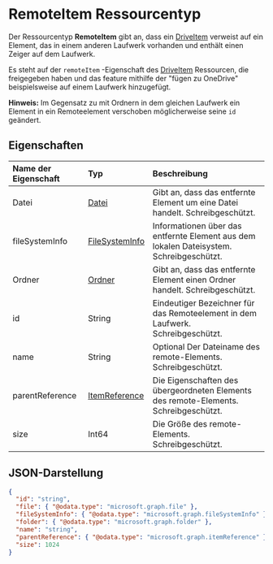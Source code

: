 # <a name="remoteitem-resource-type"></a>RemoteItem Ressourcentyp

Der Ressourcentyp **RemoteItem** gibt an, dass ein [DriveItem](driveitem.md) verweist auf ein Element, das in einem anderen Laufwerk vorhanden und enthält einen Zeiger auf dem Laufwerk.

Es steht auf der `remoteItem` -Eigenschaft des [DriveItem](driveitem.md) Ressourcen, die freigegeben haben und das feature mithilfe der "fügen zu OneDrive" beispielsweise auf einem Laufwerk hinzugefügt.

**Hinweis:** Im Gegensatz zu mit Ordnern in dem gleichen Laufwerk ein Element in ein Remoteelement verschoben möglicherweise seine `id` geändert.


## <a name="properties"></a>Eigenschaften

| Name der Eigenschaft   | Typ                                           | Beschreibung                                                              |
|:----------------|:-----------------------------------------------|:-------------------------------------------------------------------------|
| Datei            | [Datei](file.md)                          | Gibt an, dass das entfernte Element um eine Datei handelt. Schreibgeschützt.                     |
| fileSystemInfo  | [FileSystemInfo](filesysteminfo.md)      | Informationen über das entfernte Element aus dem lokalen Dateisystem. Schreibgeschützt. |
| Ordner          | [Ordner](folder.md)                      | Gibt an, dass das entfernte Element einen Ordner handelt. Schreibgeschützt.                   |
| id              | String                                         | Eindeutiger Bezeichner für das Remoteelement in dem Laufwerk. Schreibgeschützt.           |
| name            | String                                         | Optional Der Dateiname des remote-Elements. Schreibgeschützt.                        |
| parentReference | [ItemReference](itemreference.md) | Die Eigenschaften des übergeordneten Elements des remote-Elements. Schreibgeschützt.                  |
| size            | Int64                                          | Die Größe des remote-Elements. Schreibgeschützt.                                      |


## <a name="json-representation"></a>JSON-Darstellung

<!-- { "blockType": "resource", "@odata.type": "microsoft.graph.remoteItem", optionalProperties: ["name", "fileSystemInfo", "file", "folder"] } -->
```json
{
  "id": "string",
  "file": { "@odata.type": "microsoft.graph.file" },
  "fileSystemInfo": { "@odata.type": "microsoft.graph.fileSystemInfo" },
  "folder": { "@odata.type": "microsoft.graph.folder" },
  "name": "string",
  "parentReference": { "@odata.type": "microsoft.graph.itemReference" },
  "size": 1024
}
```
<!-- {
  "type": "#page.annotation",
  "description": "remoteItem resource type provides a link to an item in another drive.",
  "keywords": "remoteitem symlink remote drive shared with me add to onedrive",
  "section": "documentation"
} -->
